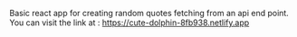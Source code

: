 Basic react app for creating random quotes fetching from an api end point.
You can visit the link at : https://cute-dolphin-8fb938.netlify.app
